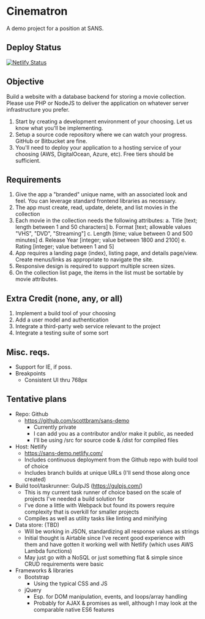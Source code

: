 # Cinematron
A demo project for a position at SANS.

## Deploy Status
[![Netlify Status](https://api.netlify.com/api/v1/badges/05a179f2-ccff-41fd-9d0d-838ebaadb61e/deploy-status)](https://app.netlify.com/sites/sans-demo/deploys)

## Objective
Build a website with a database backend for storing a movie collection. Please use PHP or NodeJS to deliver the application on whatever server infrastructure you prefer.

1. Start by creating a development environment of your choosing. Let us know what you'll be implementing.
1. Setup a source code repository where we can watch your progress. GitHub or Bitbucket are fine.
1. You'll need to deploy your application to a hosting service of your choosing (AWS, DigitalOcean, Azure, etc). Free tiers should be sufficient.

## Requirements
1. Give the app a "branded" unique name, with an associated look and feel. You can leverage standard frontend libraries as necessary.
1. The app must create, read, update, delete, and list movies in the collection
1. Each movie in the collection needs the following attributes:
    a. Title [text; length between 1 and 50 characters]
    b. Format [text; allowable values "VHS", "DVD", "Streaming"]
    c. Length [time; value between 0 and 500 minutes]
    d. Release Year [integer; value between 1800 and 2100]
    e. Rating [integer; value between 1 and 5]
1. App requires a landing page (index), listing page, and details page/view. Create menus/links as appropriate to navigate the site.
1. Responsive design is required to support multiple screen sizes.
1. On the collection list page, the items in the list must be sortable by movie attributes.

## Extra Credit (none, any, or all)
1. Implement a build tool of your choosing
1. Add a user model and authentication
1. Integrate a third-party web service relevant to the project
1. Integrate a testing suite of some sort

## Misc. reqs.
- Support for IE, if poss.
- Breakpoints
    + Consistent UI thru 768px

## Tentative plans
- Repo: Github
    - https://github.com/scottbram/sans-demo
        - Currently private
        - I can add you as a contributor and/or make it public, as needed
        - I'll be using /src for source code & /dist for compiled files
- Host: Netlify
    - https://sans-demo.netlify.com/
    - Includes continuous deployment from the Github repo with build tool of choice
    - Includes branch builds at unique URLs (I'll send those along once created)
- Build tool/taskrunner: GulpJS (https://gulpjs.com/)
    - This is my current task runner of choice based on the scale of projects I've needed a build solution for
    - I've done a little with Webpack but found its powers require complexity that is overkill for smaller projects
    - Compiles as well as utility tasks like linting and minifying
- Data store: (TBD)
    - Will be working in JSON, standardizing all response values as strings
    - Initial thought is Airtable since I've recent good experience with them and have gotten it working well with Netlify (which uses AWS Lambda functions)
    - May just go with a NoSQL or just something flat & simple since CRUD requirements were basic
- Frameworks & libraries
    - Bootstrap
        - Using the typical CSS and JS
    - jQuery
        - Esp. for DOM manipulation, events, and loops/array handling
        - Probably for AJAX & promises as well, although I may look at the comparable native ES6 features

